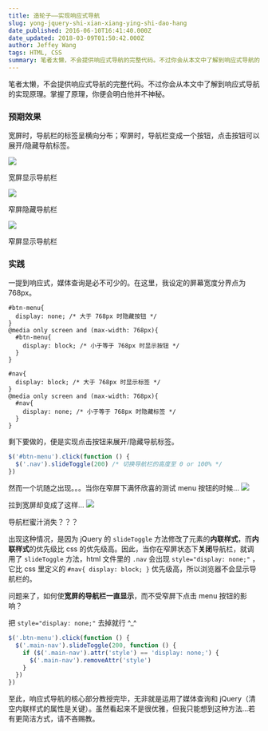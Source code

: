 ```yaml
---
title: 造轮子——实现响应式导航
slug: yong-jquery-shi-xian-xiang-ying-shi-dao-hang
date_published: 2016-06-10T16:41:40.000Z
date_updated: 2018-03-09T01:50:42.000Z
author: Jeffey Wang
tags: HTML, CSS
summary: 笔者太懒，不会提供响应式导航的完整代码。不过你会从本文中了解到响应式导航的实现原理。掌握了原理，你便会明白他并不神秘。
---
```


笔者太懒，不会提供响应式导航的完整代码。不过你会从本文中了解到响应式导航的实现原理。掌握了原理，你便会明白他并不神秘。

### 预期效果

宽屏时，导航栏的标签呈横向分布；窄屏时，导航栏变成一个按钮，点击按钮可以展开/隐藏导航标签。

![](https://bucket.armyja-online.uk/blog/content/images/2016/06/--.png)

宽屏显示导航栏

![](https://bucket.armyja-online.uk/blog/content/images/2016/06/---1.png)

窄屏隐藏导航栏

![](https://bucket.armyja-online.uk/blog/content/images/2016/06/---2.png)

窄屏显示导航栏

### 实践

一提到响应式，媒体查询是必不可少的。在这里，我设定的屏幕宽度分界点为 768px。

```
#btn-menu{
  display: none; /* 大于 768px 时隐藏按钮 */
}
@media only screen and (max-width: 768px){
  #btn-menu{
    display: block; /* 小于等于 768px 时显示按钮 */
  }
}

#nav{
  display: block; /* 大于 768px 时显示标签 */
}
@media only screen and (max-width: 768px){
  #nav{
    display: none; /* 小于等于 768px 时隐藏标签 */
  }
}
```

剩下要做的，便是实现点击按钮来展开/隐藏导航标签。

```javascript
$('#btn-menu').click(function () {
  $('.nav').slideToggle(200) /* 切换导航栏的高度至 0 or 100% */
})
```

然而一个坑随之出现。。。当你在窄屏下满怀欣喜的测试 menu 按钮的时候...
![](https://bucket.armyja-online.uk/blog/content/images/2016/06/123-gif.gif)

拉到宽屏却变成了这样...
![](https://bucket.armyja-online.uk/blog/content/images/2016/06/---3.png)

导航栏蜜汁消失？？？

出现这种情况，是因为 jQuery 的 `slideToggle` 方法修改了元素的**内联样式**，而**内联样式**的优先级比 css 的优先级高。因此，当你在窄屏状态下**关闭**导航栏，就调用了 `slideToggle` 方法，html 文件里的 `.nav` 会出现 `style="display: none;"` ，它比 css 里定义的 `#nav{ display: block; }` 优先级高，所以浏览器不会显示导航栏的。

问题来了，如何使**宽屏的导航栏一直显示**，而不受窄屏下点击 menu 按钮的影响？

把 `style="display: none;"` 去掉就行 ^\_^

```javascript
$('.btn-menu').click(function () {
  $('.main-nav').slideToggle(200, function () {
    if ($('.main-nav').attr('style') == 'display: none;') {
      $('.main-nav').removeAttr('style')
    }
  })
})
```

至此，响应式导航的核心部分教授完毕，无非就是运用了媒体查询和 jQuery（清空内联样式的属性是关键）。虽然看起来不是很优雅，但我只能想到这种方法...若有更简洁方式，请不吝赐教。
